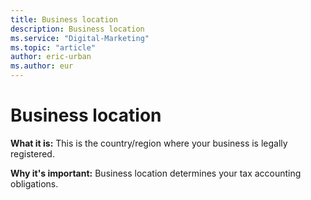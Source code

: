 ```yaml
---
title: Business location
description: Business location
ms.service: "Digital-Marketing"
ms.topic: "article"
author: eric-urban
ms.author: eur
---
```


# Business location

**What it is:**  This is the country/region where your business is legally registered.

**Why it's important:**  Business location determines your tax accounting obligations.


